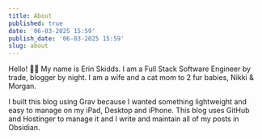 ```yaml
---
title: About
published: true
date: '06-03-2025 15:59'
publish_date: '06-03-2025 15:59'
slug: about
---
```


Hello! 👋🏻 My name is Erin Skidds. I am a Full Stack Software Engineer by trade, blogger by night. I am a wife and a cat mom to 2 fur babies, Nikki & Morgan.

I built this blog using Grav because I wanted something lightweight and easy to manage on my iPad, Desktop and iPhone. This blog uses GitHub and Hostinger to manage it and I write and maintain all of my posts in Obsidian.
